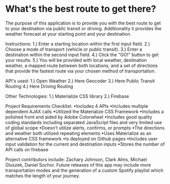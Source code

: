 # What's the best route to get there?
The purpose of this application is to provide you with the best route to get to your destination via public transit or driving. Additionality it provides the weather forecast at your starting point and your destination.

Instructions:
1.) Enter a starting location within the first input field.
2.) Choose a mode of transport (vehicle or public transit).
3.) Enter a destination within the second input field.
4.) Click the "GO!" button to get your results.
5.) You will be provided with local weather, destination weather, a mapped route between both locations, and a set of directions that provide the fastest route via your chosen method of transportation. 

API's used:
1.) Open Weather
2.) Here Geocoder
3.) Here Public Transit Routing
4.) Here Driving Routing

Other Technologies:
1.) Materialize CSS library
2.) Firebase

Project Requirements Checklist:
•Includes 4 APIs
•Includes multiple dependent AJAX calls
•Utilized the Materialize CSS Framework
•Includes a polished front end aided by Adobe Colorwheel
•Includes good quality coding standards including separated JavaScript files and very limited use of global scope
•Doesn’t utilize alerts, confirms, or prompts
•The directions and weather both utilized repeating elements
•Uses Materialize as an alternative CSS framework
•Is deployed on Github pages
•Includes user input validation for the current and destination inputs
•Stores the number of API calls on firebase

Project contributors include: Zachary Johnson, Clark Alms, Michael Gluszek, Daniel Sochor. Future releases of this app may include more transportation modes and the generation of a custom Spotify playlist which matches the length of your journey.
